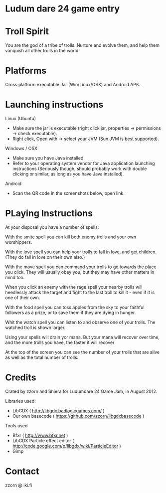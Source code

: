 Ludum dare 24 game entry
========================

Troll Spirit
============

You are the god of a tribe of trolls.
Nurture and evolve them, and help them
vanquish all other trolls in the world!


Platforms
=========

Cross platform executable Jar (Win/Linux/OSX) and Android APK.


Launching instructions
======================

Linux (Ubuntu)
- Make sure the jar is executable (right click jar,
  properties -> permissions -> check executable).
- Right click, Open with -> select your JVM
  (Sun JVM is best supported).

Windows / OSX
- Make sure you have Java installed
- Refer to your operating system vendor for Java application
  launching instructions (Seriously though, should probably work
  with double clicking or similar, as long as you have Java installed).

Android
- Scan the QR code in the screenshots below, open link.


PLaying Instructions
====================

At your disposal you have a number of spells:

With the smite spell you can kill both enemy
trolls and your own worshippers.

With the love spell you can help your
trolls to fall in love, and get children.
(They do fall in love on their own also.)

With the move spell you can command your trolls
to go towards the place you click.
They will usually obey you, but they
may have other matters in mind too.

When you click an enemy with the rage spell
your nearby trolls will heedlessly attack
the target and fight to the last troll to
kill it - even if it is one of their own.

With the food spell you can toss apples from the sky
to your faithful followers as a prize,
or to save them if they are dying in hunger.

Whit the watch spell you can listen to
and observe one of your trolls.
The watched troll is shown larger.

Using your spells will drain yor mana.
But your mana will recover over time,
and the more trolls you have, the
faster it will recover

At the top of the screen you can see
the number of your trolls that are alive
as well as the total number of trolls.


Credits
=======

Crated by zzorn and Shiera for Ludumdare 24 Game Jam, in August 2012.

Libraries used:
* LibGDX ( http://libgdx.badlogicgames.com/ )
* Our own basecode ( https://github.com/zzorn/libgdxbasecode )

Tools used
* Bfxr ( http://www.bfxr.net )
* LibGDX Particle effect editor ( http://code.google.com/p/libgdx/wiki/ParticleEditor )
* Gimp


Contact
=======

zzorn @ iki.fi

